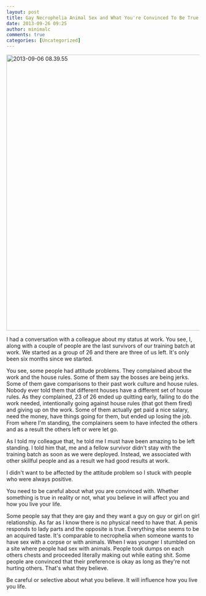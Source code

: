 ```yaml
---
layout: post
title: Gay Necrophelia Animal Sex and What You're Convinced To Be True
date: 2013-09-26 09:25
author: minimalc
comments: true
categories: [Uncategorized]
---
```

<a href="http://minimalchanges.com/blog/wp-content/uploads/2013/09/2013-09-06-08.39.55.jpg"><img class="alignleft size-full wp-image-2081" alt="2013-09-06 08.39.55" src="http://minimalchanges.com/blog/wp-content/uploads/2013/09/2013-09-06-08.39.55.jpg" width="960" height="720" /> </a>

I had a conversation with a colleague about my status at work. You see, I, along with a couple of people are the last survivors of our training batch at work. We started as a group of 26 and there are three of us left. It's only been six months since we started.

You see, some people had attitude problems. They complained about the work and the house rules. Some of them say the bosses are being jerks. Some of them gave comparisons to their past work culture and house rules. Nobody ever told them that different houses have a different set of house rules. As they complained, 23 of 26 ended up quitting early, failing to do the work needed, intentionally going against house rules (that got them fired) and giving up on the work. Some of them actually get paid a nice salary, need the money, have things going for them, but ended up losing the job. From where I'm standing, the complainers seem to have infected the others and as a result the others left or were let go.

As I told my colleague that, he told me I must have been amazing to be left standing. I told him that, me and a fellow survivor didn't stay with the training batch as soon as we were deployed. Instead, we associated with other skillful people and as a result we had good results at work.

I didn't want to be affected by the attitude problem so I stuck with people who were always positive.

You need to be careful about what you are convinced with. Whether something is true in reality or not, what you believe in will affect you and how you live your life.

Some people say that they are gay and they want a guy on guy or girl on girl relationship. As far as I know there is no physical need to have that. A penis responds to lady parts and the opposite is true. Everything else seems to be an acquired taste. It's comparable to necrophelia when someone wants to have sex with a corpse or with animals. When I was younger I stumbled on a site where people had sex with animals. People took dumps on each others chests and proceeded literally making out while eating shit. Some people are convinced that their preference is okay as long as they're not hurting others. That's what they believe.

Be careful or selective about what you believe. It will influence how you live you life.

